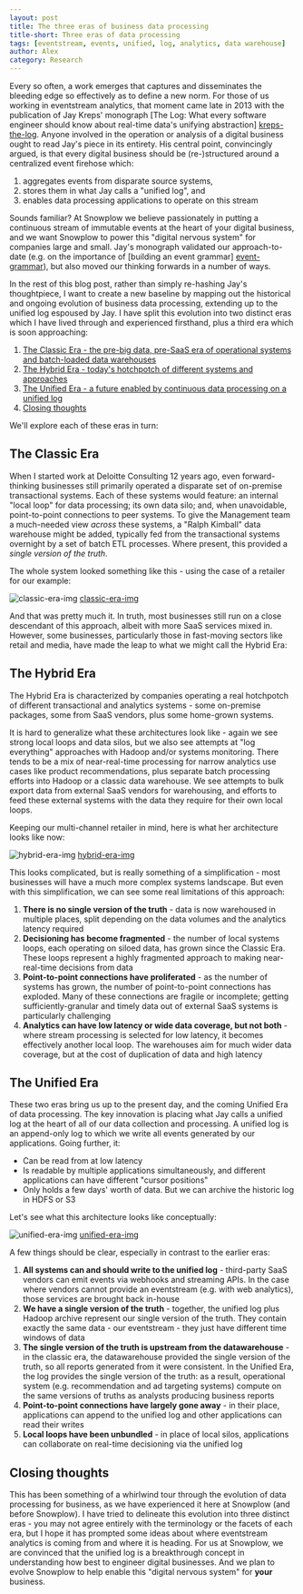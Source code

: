 ```yaml
---
layout: post
title: The three eras of business data processing
title-short: Three eras of data processing
tags: [eventstream, events, unified, log, analytics, data warehouse]
author: Alex
category: Research
---
```


Every so often, a work emerges that captures and disseminates the bleeding edge so effectively as to define a new norm. For those of us working in eventstream analytics, that moment came late in 2013 with the publication of Jay Kreps' monograph [The Log: What every software engineer should know about real-time data's unifying abstraction] [kreps-the-log]. Anyone involved in the operation or analysis of a digital business ought to read Jay's piece in its entirety. His central point, convincingly argued, is that every digital business should be (re-)structured around a centralized event firehose which:

1. aggregates events from disparate source systems,
2. stores them in what Jay calls a "unified log", and
3. enables data processing applications to operate on this stream

Sounds familiar? At Snowplow we believe passionately in putting a continuous stream of immutable events at the heart of your digital business, and we want Snowplow to power this "digital nervous system" for companies large and small. Jay's monograph validated our approach-to-date (e.g. on the importance of [building an event grammar] [event-grammar]), but also moved our thinking forwards in a number of ways.

In the rest of this blog post, rather than simply re-hashing Jay's thoughtpiece, I want to create a new baseline by mapping out the historical and ongoing evolution of business data processing, extending up to the unified log espoused by Jay. I have split this evolution into two distinct eras which I have lived through and experienced firsthand, plus a third era which is soon approaching:

1. [The Classic Era  - the pre-big data, pre-SaaS era of operational systems and batch-loaded data warehouses](/blog/2014/01/20/the-three-eras-of-business-data-processing/#classic-era)
2. [The Hybrid Era - today's hotchpotch of different systems and approaches](/blog/2014/01/20/the-three-eras-of-business-data-processing/#hybrid-era)
3. [The Unified Era - a future enabled by continuous data processing on a unified log](/blog/2014/01/20/the-three-eras-of-business-data-processing/#unified-era)
4. [Closing thoughts](/blog/2014/01/20/the-three-eras-of-business-data-processing/#closing-thoughts)

We'll explore each of these eras in turn:

<!--more-->

<div class="html">
<h2><a name="classic-era">The Classic Era</a></h2>
</div>

When I started work at Deloitte Consulting 12 years ago, even forward-thinking businesses still primarily operated a disparate set of on-premise transactional systems. Each of these systems would feature: an internal "local loop" for data processing; its own data silo; and, when unavoidable, point-to-point connections to peer systems. To give the Management team a much-needed view _across_ these systems, a "Ralph Kimball" data warehouse might be added, typically fed from the transactional systems overnight by a set of batch ETL processes. Where present, this provided a *single version of the truth*.

The whole system looked something like this - using the case of a retailer for our example:

![classic-era-img] [classic-era-img]

And that was pretty much it. In truth, most businesses still run on a close descendant of this approach, albeit with more SaaS services mixed in. However, some businesses, particularly those in fast-moving sectors like retail and media, have made the leap to what we might call the Hybrid Era:

<div class="html">
<h2><a name="hybrid-era">The Hybrid Era</a></h2>
</div>

The Hybrid Era is characterized by companies operating a real hotchpotch of different transactional and analytics systems - some on-premise packages, some from SaaS vendors, plus some home-grown systems.

It is hard to generalize what these architectures look like - again we see strong local loops and data silos, but we also see attempts at "log everything" approaches with Hadoop and/or systems monitoring. There tends to be a mix of near-real-time processing for narrow analytics use cases like product recommendations, plus separate batch processing efforts into Hadoop or a classic data warehouse. We see attempts to bulk export data from external SaaS vendors for warehousing, and efforts to feed these external systems with the data they require for their own local loops.

Keeping our multi-channel retailer in mind, here is what her architecture looks like now:

![hybrid-era-img] [hybrid-era-img]

This looks complicated, but is really something of a simplification - most businesses will have a much more complex systems landscape. But even with this simplification, we can see some real limitations of this approach:

1. **There is no single version of the truth** - data is now warehoused in multiple places, split depending on the data volumes and the analytics latency required
2. **Decisioning has become fragmented** - the number of local systems loops, each operating on siloed data, has grown since the Classic Era. These loops represent a highly fragmented approach to making near-real-time decisions from data
3. **Point-to-point connections have proliferated** - as the number of systems has grown, the number of point-to-point connections has exploded. Many of these connections are fragile or incomplete; getting sufficiently-granular and timely data out of external SaaS systems is particularly challenging
4. **Analytics can have low latency or wide data coverage, but not both** - where stream processing is selected for low latency, it becomes effectively another local loop. The warehouses aim for much wider data coverage, but at the cost of duplication of data and high latency

<div class="html">
<h2><a name="unified-era">The Unified Era</a></h2>
</div>

These two eras bring us up to the present day, and the coming Unified Era of data processing. The key innovation is placing what Jay calls a unified log at the heart of all of our data collection and processing. A unified log is an append-only log to which we write all events generated by our applications. Going further, it:

* Can be read from at low latency
* Is readable by multiple applications simultaneously, and different applications can have different "cursor positions"
* Only holds a few days' worth of data. But we can archive the historic log in HDFS or S3

Let's see what this architecture looks like conceptually:

![unified-era-img] [unified-era-img]

A few things should be clear, especially in contrast to the earlier eras:

1. **All systems can and should write to the unified log** - third-party SaaS vendors can emit events via webhooks and streaming APIs. In the case where vendors cannot provide an eventstream (e.g. with web analytics), those services are brought back in-house
2. **We have a single version of the truth** - together, the unified log plus Hadoop archive represent our single version of the truth. They contain exactly the same data - our eventstream - they just have different time windows of data
3. **The single version of the truth is upstream from the datawarehouse** - in the classic era, the datawarehouse provided the single version of the truth, so all reports generated from it were consistent. In the Unified Era, the log provides the single version of the truth: as a result, operational system (e.g. recommendation and ad targeting systems) compute on the same versions of truths as analysts producing business reports
4. **Point-to-point connections have largely gone away** - in their place, applications can append to the unified log and other applications can read their writes
5. **Local loops have been unbundled** - in place of local silos, applications can collaborate on real-time decisioning via the unified log

<div class="html">
<h2><a name="closing-thoughts">Closing thoughts</a></h2>
</div>

This has been something of a whirlwind tour through the evolution of data processing for business, as we have experienced it here at Snowplow (and before Snowplow). I have tried to delineate this evolution into three distinct eras - you may not agree entirely with the terminology or the facets of each era, but I hope it has prompted some ideas about where eventstream analytics is coming from and where it is heading. For us at Snowplow, we are convinced that the unified log is a breakthrough concept in understanding how best to engineer digital businesses. And we plan to evolve Snowplow to help enable this "digital nervous system" for **your** business.

[kreps-the-log]: http://engineering.linkedin.com/distributed-systems/log-what-every-software-engineer-should-know-about-real-time-datas-unifying
[event-grammar]: http://snowplowanalytics.com/blog/2013/08/12/towards-universal-event-analytics-building-an-event-grammar/

[classic-era-img]: /assets/img/blog/2014/01/classic-era.png
[hybrid-era-img]: /assets/img/blog/2014/01/hybrid-era.png
[unified-era-img]: /assets/img/blog/2014/01/unified-era.png
